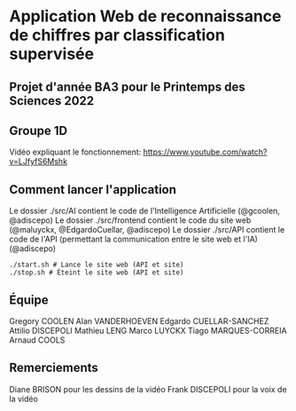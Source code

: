 # Application Web de reconnaissance de chiffres par classification supervisée
## Projet d'année BA3 pour le Printemps des Sciences 2022
## Groupe 1D

Vidéo expliquant le fonctionnement: https://www.youtube.com/watch?v=LJfyfS6Mshk

## Comment lancer l'application

Le dossier ./src/AI contient le code de l'Intelligence Artificielle (@gcoolen, @adiscepo)
Le dossier ./src/frontend contient le code du site web (@maluyckx, @EdgardoCuellar, @adiscepo)
Le dossier ./src/API contient le code de l'API (permettant la communication entre le site web et l'IA) (@adiscepo)

```shell
./start.sh # Lance le site web (API et site)
./stop.sh # Éteint le site web (API et site)
```

## Équipe

Gregory COOLEN
Alan VANDERHOEVEN
Edgardo CUELLAR-SANCHEZ
Attilio DISCEPOLI
Mathieu LENG
Marco LUYCKX
Tiago MARQUES-CORREIA
Arnaud COOLS

## Remerciements

Diane BRISON pour les dessins de la vidéo
Frank DISCEPOLI pour la voix de la vidéo
